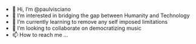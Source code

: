 - 👋 Hi, I’m @paulvisciano
- 👀 I’m interested in bridging the gap between Humanity and Technology
- 🌱 I’m currently learning to remove any self imposed limitations
- 💞️ I’m looking to collaborate on democratizing music
- 📫 How to reach me ...

<!---
paulvisciano/paulvisciano is a ✨ special ✨ repository because its `README.md` (this file) appears on your GitHub profile.
You can click the Preview link to take a look at your changes.
--->
